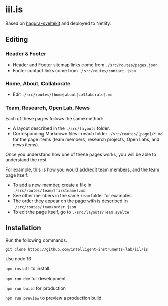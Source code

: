 # iil.is

Based on [hagura-sveltekit](https://github.com/sharu725/hagura-sveltekit) and deployed to Netlify.

## Editing

### Header & Footer

- Header and Footer sitemap links come from `./src/routes/pages.json`
- Footer contact links come from `./src/routes/contact.json`

### Home, About, Collaborate

- Edit `./src/routes/[home|about|collaborate].md`

### Team, Research, Open Lab, News

Each of these pages follows the same method:
- A layout described in the `./src/layouts` folder.
- Corresponding Markdown files in each folder `./src/routes/[page]/*.md` for the page items (team members, research projects, Open Labs, and news items).

Once you understand how one of these pages works, you will be able to understand the rest.

For example, this is how you would add/edit team members, and the team page itself:

- To add a new member, create a file in `./src/routes/team/[firstname].md`
- See other members in the same `team` folder for examples.
- The order they appear on the page with is described in `./src/routes/team/order.json`
- To edit the page itself, go to `./src/layouts/Team.svelte`

## Installation

Run the following commands.

`git clone https://github.com/intelligent-instruments-lab/iil/is`

Use node 16

`npm install` to install

`npm run dev` for development

`npm run build` for production

`npm run preview` to preview a production build
